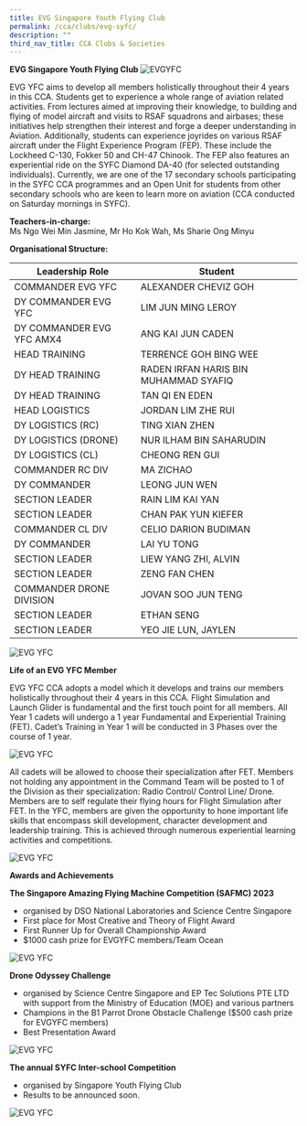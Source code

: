 ```yaml
---
title: EVG Singapore Youth Flying Club
permalink: /cca/clubs/evg-syfc/
description: ""
third_nav_title: CCA Clubs & Societies
---
```

**EVG Singapore Youth Flying Club**
![EVGYFC](/images/evgyfc_01.jpg)

EVG YFC aims to develop all members holistically throughout their 4 years in this CCA. Students get to experience a whole range of aviation related activities. From lectures aimed at improving their knowledge, to building and flying of model aircraft and visits to RSAF squadrons and airbases; these initiatives help strengthen their interest and forge a deeper understanding in Aviation. Additionally, students can experience joyrides on various RSAF aircraft under the Flight Experience Program (FEP). These include the Lockheed C-130, Fokker 50 and CH-47 Chinook. The FEP also features an experiential ride on the SYFC Diamond DA-40 (for selected outstanding individuals). Currently, we are one of the 17 secondary schools participating in the SYFC CCA programmes and an Open Unit for students from other secondary schools who are keen to learn more on aviation (CCA conducted on Saturday mornings in SYFC).

**Teachers-in-charge:**  
Ms Ngo Wei Min Jasmine, Mr Ho Kok Wah, Ms Sharie Ong Minyu

**Organisational Structure:**

| Leadership Role | Student                                  |
|---------------------------------|-------------------------------------------------------|
| COMMANDER EVG YFC | ALEXANDER CHEVIZ GOH                                           |
| DY COMMANDER EVG YFC | LIM JUN MING LEROY                                          |
| DY COMMANDER EVG YFC AMX4 | ANG KAI JUN CADEN                                          |
| HEAD TRAINING          | TERRENCE GOH BING WEE                                    |
| DY HEAD TRAINING                | RADEN IRFAN HARIS BIN MUHAMMAD SYAFIQ                                     |
| DY HEAD TRAINING         | TAN QI EN EDEN                                   |
| HEAD LOGISTICS                           | JORDAN LIM ZHE RUI                    |
| DY LOGISTICS (RC)                 | TING XIAN ZHEN                                    |
| DY LOGISTICS (DRONE)                   | NUR ILHAM BIN SAHARUDIN                                |
DY LOGISTICS (CL)         | CHEONG REN GUI                               |
| COMMANDER RC DIV                   | MA ZICHAO |
| DY COMMANDER         | LEONG JUN WEN                               |
| SECTION LEADER         | RAIN LIM KAI YAN                               |
| SECTION LEADER         |  CHAN PAK YUN KIEFER|
COMMANDER CL DIV         | CELIO DARION BUDIMAN                               |
| DY COMMANDER      | LAI YU TONG                              |
| SECTION LEADER      | LIEW YANG ZHI, ALVIN                                 |
SECTION LEADER                   | ZENG FAN CHEN                                |
COMMANDER DRONE DIVISION                   | JOVAN SOO JUN TENG                                |DY COMMANDER      | BRYAN YEAP ZI YANG                              |
| SECTION LEADER      | ETHAN SENG                                 |
SECTION LEADER                   | YEO JIE LUN, JAYLEN                                |

![EVG YFC](/images/evgyfc_03.jpeg)


**Life of an EVG YFC Member**

EVG YFC CCA adopts a model which it develops and trains our members holistically throughout their 4 years in this CCA. Flight Simulation and Launch Glider is fundamental and the first touch point for all members. All Year 1 cadets will undergo a 1 year Fundamental and Experiential Training (FET). Cadet’s Training in Year 1 will be conducted in 3 Phases over the course of 1 year.

![EVG YFC](/images/evgyfc_02.jpeg)

All cadets will be allowed to choose their specialization after FET. Members not holding any appointment in the Command Team will be posted to 1 of the Division as their specialization: Radio Control/ Control Line/ Drone. Members are to self regulate their flying hours for Flight Simulation after FET. In the YFC, members are given the opportunity to hone important life skills that encompass skill development, character development and leadership training. This is achieved through numerous experiential learning activities and competitions.

![EVG YFC](/images/evgyfc_04.jpg)

**Awards and Achievements**

**The Singapore Amazing Flying Machine Competition (SAFMC) 2023**

- organised by DSO National Laboratories and Science Centre Singapore
- First place for Most Creative and Theory of Flight Award
- First Runner Up for Overall Championship Award
- $1000 cash prize for EVGYFC members/Team Ocean

![EVG YFC](/images/evgyfc_05.jpg)

**Drone Odyssey Challenge**

- organised by Science Centre Singapore and EP Tec Solutions PTE LTD with support from the Ministry of Education (MOE) and various partners
- Champions in the B1 Parrot Drone Obstacle Challenge ($500 cash prize for EVGYFC members)
- Best Presentation Award

![EVG YFC](/images/evgyfc_06.jpeg)

**The annual SYFC Inter-school Competition**

- organised by Singapore Youth Flying Club
- Results to be announced soon.

![EVG YFC](/images/evgyfc%2007.jpeg)


